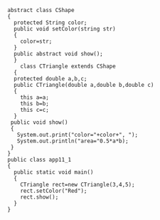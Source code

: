     abstract class CShape
    {
      protected String color;
      public void setColor(string str)
      {
        color=str;
      }
      public abstract void show();
      }
        class CTriangle extends CShape
      {
      protected double a,b,c;
      public CTriangle(double a,double b,double c)
      {
        this a=a;
        this b=b;
        this c=c;
      }
     public void show()
     {
       System.out.print("color="+color+", ");
       System.out.println("area="0.5*a*b);
     }
    }
    public class app11_1
    {
      public static void main()
      {
        CTriangle rect=new CTriangle(3,4,5);
        rect.setColor("Red");
        rect.show();
      }
    }

